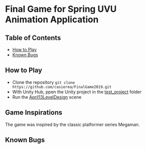 # Final Game for Spring UVU Animation Application

## Table of Contents
- [How to Play]() 
- [Known Bugs]()

## How to Play
- Clone the repository `git clone https://github.com/casierea/FinalGame2019.git`
- With Unity Hub, ppen the Unity project in the [test_project](https://github.com/casierea/FinalGame2019/tree/master/test_project) folder
- Run the [April13LevelDesign](https://github.com/casierea/FinalGame2019/blob/master/test_project/Assets/Scenes/April13LevelDesign.unity) scene
 
## Game Inspirations
The game was inspired by the classic platformer series Megaman.

## Known Bugs
